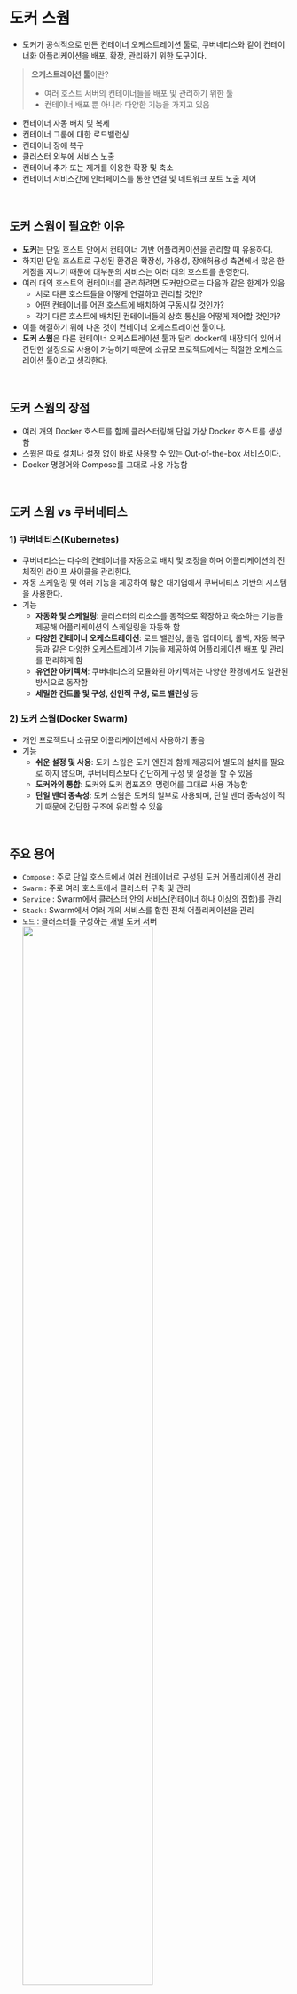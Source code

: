 # 도커 스웜
- 도커가 공식적으로 만든 컨테이너 오케스트레이션 툴로, 쿠버네티스와 같이 컨테이너화 어플리케이션을 배포, 확장, 관리하기 위한 도구이다.

> **오케스트레이션 툴**이란?
>  - 여러 호스트 서버의 컨테이너들을 배포 및 관리하기 위한 툴
>  - 컨테이너 배포 뿐 아니라 다양한 기능을 가지고 있음
   - 컨테이너 자동 배치 및 복제
   - 컨테이너 그룹에 대한 로드밸런싱
   - 컨테이너 장애 복구
   - 클러스터 외부에 서비스 노출
   - 컨테이너 추가 또는 제거를 이용한 확장 및 축소
   - 컨테이너 서비스간에 인터페이스를 통한 연결 및 네트워크 포트 노출 제어
   
<br>

## 도커 스웜이 필요한 이유
-  **도커**는 단일 호스트 안에서 컨테이너 기반 어플리케이션을 관리할 때 유용하다.
  - 하지만 단일 호스트로 구성된 환경은 확장성, 가용성, 장애허용성 측면에서 많은 한계점을 지니기 때문에 대부분의 서비스는 여러 대의 호스트를 운영한다.
- 여러 대의 호스트의 컨테이너를 관리하려면 도커만으로는 다음과 같은 한계가 있음
  - 서로 다른 호스트들을 어떻게 연결하고 관리할 것인?
  - 어떤 컨테이너를 어떤 호스트에 배치하여 구동시킬 것인가?
  - 각기 다른 호스트에 배치된 컨테이너들의 상호 통신을 어떻게 제어할 것인가?
- 이를 해결하기 위해 나온 것이 컨테이너 오케스트레이션 툴이다.
- **도커 스웜**은 다른 컨테이너 오케스트레이션 툴과 달리 docker에 내장되어 있어서 간단한 설정으로 사용이 가능하기 때문에 소규모 프로젝트에서는 적절한 오케스트레이션 툴이라고 생각한다.
<br>

## 도커 스웜의 장점
- 여러 개의 Docker 호스트를 함께 클러스터링해 단일 가상 Docker 호스트를 생성함
- 스웜은 따로 설치나 설정 없이 바로 사용할 수 있는 Out-of-the-box 서비스이다.
- Docker 명령어와 Compose를 그대로 사용 가능함
<br>

## 도커 스웜 vs 쿠버네티스
### 1) 쿠버네티스(Kubernetes)
- 쿠버네티스는 다수의 컨테이너를 자동으로 배치 및 조정을 하며 어플리케이션의 전체적인 라이프 사이클을 관리한다.
- 자동 스케일링 및 여러 기능을 제공하여 많은 대기업에서 쿠버네티스 기반의 시스템을 사용한다.
- 기능
  - __자동화 및 스케일링__: 클러스터의 리소스를 동적으로 확장하고 축소하는 기능을 제공해 어플리케이션의 스케일링을 자동화 함
  - __다양한 컨테이너 오케스트레이션__: 로드 밸런싱, 롤링 업데이터, 롤백, 자동 복구 등과 같은 다양한 오케스트레이션 기능을 제공하여 어플리케이션 배포 및 관리를 편리하게 함
  - __유연한 아키텍쳐__: 쿠버네티스의 모듈화된 아키텍처는 다양한 환경에서도 일관된 방식으로 동작함
  - __세밀한 컨트롤 및 구성, 선언적 구성, 로드 밸런싱__ 등
  
### 2) 도커 스웜(Docker Swarm)
- 개인 프로젝트나 소규모 어플리케이션에서 사용하기 좋음
- 기능
  - __쉬운 설정 및 사용__: 도커 스웜은 도커 엔진과 함께 제공되어 별도의 설치를 필요로 하지 않으며, 쿠버네티스보다 간단하게 구성 및 설정을 할 수 있음
  - __도커와의 통합__: 도커와 도커 컴포즈의 명령어를 그대로 사용 가능함
  - __단일 벤더 종속성__: 도커 스웜은 도커의 일부로 사용되며, 단일 벤더 종속성이 적기 때문에 간단한 구조에 유리할 수 있음
<br>

## 주요 용어
- `Compose` : 주로 단일 호스트에서 여러 컨테이너로 구성된 도커 어플리케이션 관리
- `Swarm` : 주로 여러 호스트에서 클러스터 구축 및 관리
- `Service` : Swarm에서 클러스터 안의 서비스(컨테이너 하나 이상의 집합)를 관리
- `Stack` : Swarm에서 여러 개의 서비스를 합한 전체 어플리케이션을 관리
- `노드` : 클러스터를 구성하는 개별 도커 서버
  <img src = https://velog.velcdn.com/images/choon0414/post/f9a65395-c057-4aa9-b783-955c0d6f0cd2/image.png width = "70%">
  - `매니저 노드` : 클러스터 관리와 컨테이너 오케스트레이션을 담당하는 노드
    - 쿠버네티스 `마스터 노드`와의 차이점은, 도커 스웜의 `매니저 노드`는 기본적으로 `워커 노드`의 역할도 같이 수행할 수 있다는 점이다.
  - `워커 노드` : 컨테이너 기반 `Service`들이 실제 구동되는 노드
<br>

## 도커 스웜 활성화
- 도커 스웜 확인
  ```
  docker info | grep Swarm
  ```
  <img src = https://velog.velcdn.com/images/choon0414/post/272d1cdd-3b72-41df-9e3d-55c8dca4d8bd/image.png>
  
  - 별도의 설치 없이도 도커 엔진 자체에 내장되어 있어서 이를 확인할 수 있다. 이제 이걸 설정을 통해 활성화 시키면 사용이 가능하다.
- 매니저 노드로 사용할 서버에서 스웜 클러스터 시작
  - 매니저 노드: 어플리케이션 서버(3.35.0.158)
  - 워커 노드: DB 서버(3.36.123.32)
  ```
  docker swarm init --advertise-addr 3.35.0.158
  // --advertise-addr: 통신에 사용할 ip 주소를 명시적으로 지정할 때 사용
  ```
  <img src = https://velog.velcdn.com/images/choon0414/post/cb8b65a2-5ce9-4a78-9563-62c504f4e8bf/image.png>
  
  - 다른 서버에서 해당 클러스터에 새로운 워커 노드를 추가할 때 --token의 비밀키를 입력하면 된다.
- 매니저 노드가 있는 서버의 인바운드 규칙에 2377 포트번호를 추가한다.
  <img src = https://velog.velcdn.com/images/choon0414/post/b976540e-1106-4685-ae73-767fc16d3f1e/image.png>

- 워커 노드로 사용할 서버에서 클러스터에 추가
  ```
  docker swarm join --token [비밀키] [매니저노드 IP]:2377
  ```
  <img src = https://velog.velcdn.com/images/choon0414/post/065fb296-d962-47af-832a-3f0cdcb00e87/image.png>

- 매니저 노드가 있는 서버에서 워커 노드 추가가 잘 되었는지 확인할 수 있다.
  ```
  docker node ls
  ```
  <img src = https://velog.velcdn.com/images/choon0414/post/d18b121f-b7bc-4c9d-8d01-0f32039b4b30/image.png>


--- 

#### [참고자료]
[Docker Swarm이란](https://honggg0801.tistory.com/22)
[Docker Swarm의 주요 용어, 활성화 방법 및 노드(Node) 관리법 살펴보기](https://seongjin.me/docker-swarm-introduction-nodes/)
[[Kubernetes]: 왜 쿠버네티스인가? Docker Swarm과의 차이는?](https://varconst.com/kubernetes_vs_docker_swarm/)
[{개발자}로 자라기 – 쿠버네티스, 왜 배워야 할까?](https://blog.goorm.io/kdt_kubernetes/)
[[Docker] Docker Swarm Cluster 생성](https://jojaeng2.tistory.com/46)
[도커 스웜 배포](https://battlecook.github.io/2021/05/30/deploy-in-docker-swarm.html)
